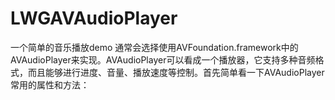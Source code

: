 # LWGAVAudioPlayer
一个简单的音乐播放demo
通常会选择使用AVFoundation.framework中的AVAudioPlayer来实现。AVAudioPlayer可以看成一个播放器，它支持多种音频格式，而且能够进行进度、音量、播放速度等控制。首先简单看一下AVAudioPlayer常用的属性和方法：
